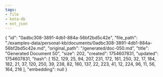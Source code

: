 ```yaml
---
tags:
- file
- kota-db
- ext_json
---
```

{
  "id": "0adbc308-3891-4db1-884a-56bf2bd5c42e",
  "file_path": "./examples-data/personal-kb/documents/0adbc308-3891-4db1-884a-56bf2bd5c42e.md",
  "original_path": "/generated/doc-050.md",
  "title": "Generated Document 50",
  "size": 202,
  "created": 1754607831,
  "updated": 1754607831,
  "hash": [
    152,
    129,
    25,
    94,
    207,
    231,
    172,
    161,
    250,
    32,
    17,
    184,
    182,
    21,
    37,
    120,
    250,
    39,
    238,
    82,
    160,
    137,
    22,
    223,
    41,
    12,
    224,
    96,
    11,
    56,
    164,
    216
  ],
  "embedding": null
}